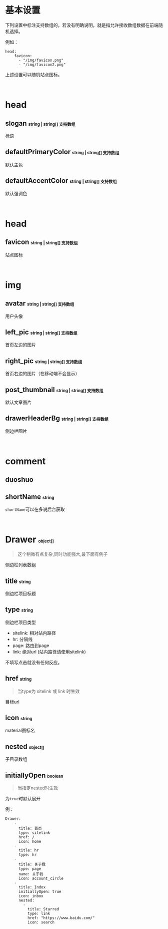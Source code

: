 # 基本设置

下列设置中标注支持数组的，若没有明确说明，就是指允许接收数组数据在前端随机选择。

例如：

```
head:
    favicon: 
      - "/img/favicon.png"
      - "/img/favicon2.png"
```
上述设置可以随机站点图标。

</br>

# head

## slogan <font size="2">string | string[] 支持数组</font>

标语

## defaultPrimaryColor <font size="2">string | string[] 支持数组</font>

默认主色

## defaultAccentColor <font size="2">string | string[] 支持数组</font>

默认强调色

</br>


# head

## favicon <font size="2">string | string[] 支持数组</font>

站点图标

</br>

# img

## avatar <font size="2">string | string[] 支持数组</font>

用户头像

## left_pic <font size="2">string | string[] 支持数组</font>

首页左边的图片

## right_pic <font size="2">string | string[] 支持数组</font>

首页右边的图片（在移动端不会显示）

## post_thumbnail <font size="2">string | string[] 支持数组</font>

默认文章图片

## drawerHeaderBg <font size="2">string | string[] 支持数组</font>

侧边栏图片

</br>

# comment

## duoshuo

## shortName <font size="2">string</font>

`shortName`可以在多说后台获取

</br>

# Drawer <font size="2">object[]</font>

> 这个稍微有点复杂,同时功能强大,最下面有例子

侧边栏列表数组

## title <font size="2">string</font>

侧边栏项目标题

## type <font size="2">string</font>

侧边栏项目类型

* sitelink: 相对站内路径
* hr: 分隔线
* page: 路由到page
* link: 绝对url (站内路径请使用sitelink)

不填写点击就没有任何反应。

## href <font size="2">string</font>

> 当type为 sitelink 或 link 时生效

目标url

## icon <font size="2">string</font>

material图标名

## nested <font size="2">object[]</font>

子目录数组

## initiallyOpen <font size="2">boolean</font>

> 当指定nested时生效

为`true`时默认展开

例：

```
Drawer:
    -
      title: 首页
      type: sitelink
      href: /
      icon: home
    -
      title: hr
      type: hr
    -
      title: 关于我
      type: page
      name: 关于我
      icon: account_circle
    -
      title: Indox
      initiallyOpen: true
      icon: inbox
      nested:
        - 
          title: Starred
          type: link
          href: "https://www.baidu.com/"
          icon: search
```